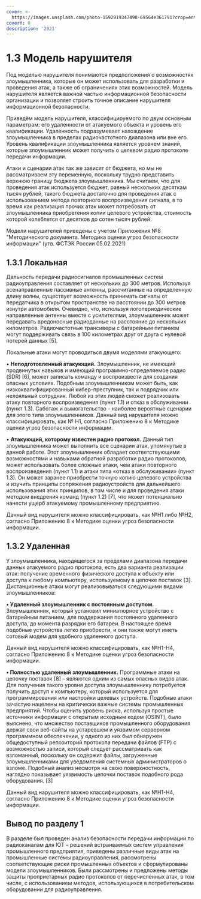 ```yaml
---
cover: >-
  https://images.unsplash.com/photo-1592919347498-69564e361791?crop=entropy&cs=srgb&fm=jpg&ixid=MnwxOTcwMjR8MHwxfHNlYXJjaHw0fHx3aXJlbGVzc3xlbnwwfHx8fDE2MzY0NzA2NzY&ixlib=rb-1.2.1&q=85
coverY: 0
description: '2021'
---
```


# 1.3 Модель нарушителя

Под моделью нарушителя понимаются предположения о возможностях злоумышленника, которые он может использовать для разработки и проведения атак, а также об ограничениях этих возможностей. Модель нарушителя является важной частью информационной безопасности организации и позволяет строить точное описание нарушителя информационной безопасности.

Приведём модель нарушителя, классифицируемого по двум основным параметрам: его удаленности от атакуемого объекта и уровень его квалификации. Удаленность подразумевает нахождение злоумышленника в пределах радиочастотного диапазона или вне его. Уровень квалификации злоумышленника является уровнем знаний, которые злоумышленник может получить о целевом радио протоколе передачи информации.

Атаки и сценарии атак так же зависят от бюджета, но мы не рассматриваем эту переменную, поскольку трудно представить верхнюю границу бюджета злоумышленника. Мы считаем, что для проведения атак используется бюджет, равный нескольких десяткам тысяч рублей, такого бюджета достаточно для проведения атак с использованием метода повторного воспроизведения сигнала, в то время как реализация прочих атак может потребовать от злоумышленника приобретения копии целевого устройства, стоимость которой колеблется от десятков до сотен тысяч рублей.

Модели нарушителей приведены с учетом Приложения №8 "Методического документа. Методика оценки угроз безопасности информации" (утв. ФСТЭК России 05.02.2021)

## 1.3.1 Локальная

Дальность передачи радиосигналов промышленных систем радиоуправления составляет от нескольких до 300 метров. Используя всенаправленные пассивные антенны, рассчитанные на определенную длину волны, существует возможность принимать сигналы от передатчика в открытом пространстве на расстоянии до 300 метров изнутри автомобиля. Очевидно, что, используя логопериодические направленные антенны вместе с усилителями, злоумышленник может передавать вредоносные радиоданные на расстояние до нескольких километров. Радиочастотные трансиверы с батарейным питанием могут поддерживать связь в 100 километрах друг от друга с нулевой потерей данных \[5].

Локальные атаки могут проводиться двумя моделями атакующего:

• **Неподготовленный атакующий.** Злоумышленник, не имеющий продвинутых навыков и имеющий программно-определяемое радио (SDR) \[6], может записать команду и воспроизвести для создания опасных условиях. Подобным злоумышленником может быть, как низкоквалифицированный кибер-преступник, так и подрядчик или нелояльный сотрудник. Любой из этих людей сможет реализовать атаку повторного воспроизведения (пункт 1.1) и отказ в обслуживании (пункт 1.3). Саботаж и вымогательство - наиболее вероятные сценарии для этого типа злоумышленников. Данный вид нарушителя можно классифицировать, как № H1, согласно Приложению 8 к Методике оценки угроз безопасности информации.

• **Атакующий, которому известен радио протокол.** Данный тип злоумышленника может выполнить все сценарии атак, упомянутые в данной работе. Этот злоумышленник обладает соответствующими возможностями и навыками обратной разработки радио протоколов, может использовать более сложные атаки, чем атаки повторного воспроизведения (пункт 1.1) и атаки типа «отказ в обслуживании» (пункт 1.3). Он может заранее приобрести точную копию целевого устройства и изучить принципы сопряжения радиоустройств для дальнейшего использования этих принципов, в том числе и для проведения атаки методом внедрения команд (пункт 1.2) \[7], что может потенциально нанести ущерб атакуемому промышленному предприятию.

Данный вид нарушителя можно классифицировать, как №H1 либо №H2, согласно Приложению 8 к Методике оценки угроз безопасности информации.

## 1.3.2 Удаленная

У злоумышленника, находящегося за пределами диапазона передачи данных атакуемого радио протокола, есть два варианта реализации атак: получение временного физического доступа к объекту или доступа к любому компьютеру, используемому в цепочке поставок \[3]. Дистанционные атаки могут реализовываться следующими видами злоумышленников:

**• Удаленный злоумышленник с постоянным доступом.** Злоумышленник, который установил миниатюрное устройство с батарейным питанием, для поддержания постоянного удаленного доступа, до момента разрядки его батареи. В настоящее время подобные устройства легко приобрести, и они также могут иметь сотовый модем для удобного удаленного доступа.

Данный вид нарушителя можно классифицировать, как №H1-H4, согласно Приложению 8 к Методике оценки угроз безопасности информации.

**• Полностью удаленный злоумышленник.** Программные атаки на цепочку поставок \[8] – являются одним из самых опасных видов атак. Для получения такого уровня доступа злоумышленнику потребуется получить доступ к компьютеру, который используется для программирования или настройки целевых устройств. Подобные атаки зачастую нацелены на критически важные системы промышленных предприятий. Чтобы оценить уровень риска, используя простые источники информации с открытым исходным кодом (OSINT), было выяснено, что множество поставщиков промышленного оборудования держат свои веб-сайты на устаревшем и уязвимом серверном программном обеспечении, у одного из них был обнаружен общедоступный репозиторий протокола передачи файлов (FTP) с возможностью записи, который следует рассматривать как взломанный, поскольку он содержит файлы, загруженные злоумышленниками для уведомления системных администраторов о взломе. Подобный анализ несмотря на свою поверхностность, наглядно показывает уязвимость цепочки поставок подобного рода оборудования. \[3]

Данный вид нарушителя можно классифицировать, как №H1-H4, согласно Приложению 8 к Методике оценки угроз безопасности информации.

## Вывод по разделу 1

В разделе был проведен анализ безопасности передачи информации по радиоканалам для IOT – решений встраиваемых систем управления промышленного предприятия, приведены различные виды атак на промышленные системы радиоуправления, рассмотрены соответствующие риски промышленных объектов и сформулированы модели злоумышленников. Были рассмотрены и предложены методы защиты проприетарных радио протоколов от перечисленных атак, в том числе, с использованием методов, использующихся в потребительском оборудовании для радиоуправления.
